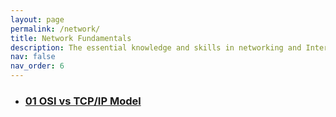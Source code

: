 ```yaml
---
layout: page
permalink: /network/
title: Network Fundamentals
description: The essential knowledge and skills in networking and Internet traffic
nav: false
nav_order: 6
---
```


<div class="post">
  <ul class="post-list">
    <li>
      <h3>
        <a class="post-title" href="/_network/01-osi-tcpip">01 OSI vs TCP/IP Model</a>
      </h3>
    </li>
  </ul>
</div>

